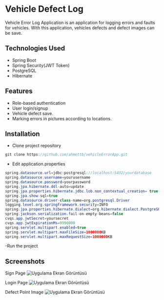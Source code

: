 
# Vehicle Defect Log

Vehicle Error Log Application is an application for logging errors and faults for vehicles. With this application, vehicles defects and defect images can be save.

## Technologies Used

- Spring Boot
- Spring Security(JWT Token)
- PostgreSQL
- Hibernate
    
## Features

- Role-based authentication
- User login/signup
- Vehicle defect save.
- Marking errors in pictures according to locations.


  
## Installation

 - Clone project repository
```java
git clone https://github.com/ahmettb/vehicleErrorApp.git

```

- Edit application.properties

```java
spring.datasource.url=jdbc:postgresql://localhost:5432/yourdatabase
spring.datasource.username=yourusername
spring.datasource.password=yourpassword
spring.jpa.hibernate.ddl-auto=update
spring.jpa.properties.hibernate.jdbc.lob.non_contextual_creation= true
spring.jpa.show-sql=true
spring.datasource.driver-class-name=org.postgresql.Driver
logging.level.org.springframework.security=INFO
spring.jpa.properties.hibernate.dialect=org.hibernate.dialect.PostgreSQLDialect
spring.jackson.serialization.fail-on-empty-beans=false
cvqs.app.jwtSecret=yoursecret
cvqs.app.jwtExpirationMs=9990000
spring.servlet.multipart.enabled=true 
spring.servlet.multipart.maxFileSize=1000000KB
spring.servlet.multipart.maxRequestSize=1000000KB
```
-Run the project
  
## Screenshots

Sign Page
![Uygulama Ekran Görüntüsü](https://i.hizliresim.com/mgaizth.png 
)

Login Page
![Uygulama Ekran Görüntüsü](https://i.hizliresim.com/ttpxugm.png 
)

Defect Point Image
![Uygulama Ekran Görüntüsü](https://i.hizliresim.com/m0ybfn4.png 
)

